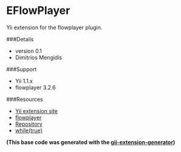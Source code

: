 EFlowPlayer
===========
Yii extension for the flowplayer plugin.

###Details
- version 0.1
- Dimitrios Mengidis

###Support
- Yii 1.1.x
- flowplayer 3.2.6

###Resources
- [Yii extension site](http://www.yiiframework.com/extension/eflowplayer/)
- [flowplayer](http://www.flowplayer.org)
- [Repository](http://www.github.com/dmtrs/EFlowPlayer)
- [while(true)](http://dmtrs.devio.us/blog)

__(This base code was generated with the [gii-extension-generator](http://www.yiiframework.com/extension/gii-extension-generator/))__
